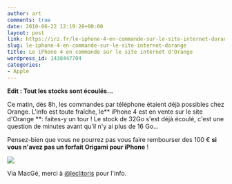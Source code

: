 ```yaml
---
author: art
comments: true
date: 2010-06-22 12:19:28+00:00
layout: post
link: https://irz.fr/le-iphone-4-en-commande-sur-le-site-internet-dorange/
slug: le-iphone-4-en-commande-sur-le-site-internet-dorange
title: Le iPhone 4 en commande sur le site internet d'Orange
wordpress_id: 1438447704
categories:
- Apple
---
```


**Edit : Tout les stocks sont écoulés...**

Ce matin, dès 8h, les commandes par téléphone étaient déjà possibles chez Orange. L'info est toute fraîche, le** iPhone 4 est en vente sur le site d'Orange **: faites-y un tour ! Le stock de 32Go s'est déjà écoulé, c'est une question de minutes avant qu'il n'y ai plus de 16 Go...

Pensez-bien que vous ne pourrez pas vous faire rembourser des 100 € **si vous n'avez pas un forfait Origami pour iPhone** !

![](https://static.irz.fr/2010/06/iphone-4-commande-orange.png)

Via MacGé, merci à [@leclitoris](http://twitter.com/leclitoris) pour l'info.
